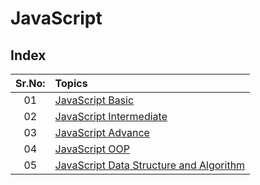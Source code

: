 # JavaScript

## Index

| Sr.No: | Topics                                                                                           |
| :----: | :----------------------------------------------------------------------------------------------- |
|   01   | [JavaScript Basic                        ](./JavaScript_Basic/JavaScript_Basic.md)               |
|   02   | [JavaScript Intermediate                 ](./JavaScript_Intermediate/JavaScript_Intermediate.md) |
|   03   | [JavaScript Advance                      ](./JavaScript_Advance/JavaScript_Advance.md)           |
|   04   | [JavaScript OOP                          ](./JavaScript_OOP/JavaScriptOOP.md)                    |
|   05   | [JavaScript Data Structure and Algorithm ](./JavaScript_DSA/JavaScript_DSA.md)                   |